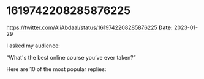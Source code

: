 # 1619742208285876225
https://twitter.com/AliAbdaal/status/1619742208285876225
**Date:** 2023-01-29

I asked my audience:

“What's the best online course you’ve ever taken?”

Here are 10 of the most popular replies:
